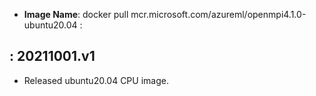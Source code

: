 -  **Image Name**: docker pull mcr.microsoft.com/azureml/openmpi4.1.0-ubuntu20.04 : 

: 20211001.v1
-------------------

- Released ubuntu20.04 CPU image.
